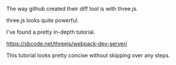 The way github created their diff tool is with three.js.

three.js looks quite powerful.

I've found a pretty in-depth tutorial.

https://sbcode.net/threejs/webpack-dev-server/

This tutorial looks pretty concise without skipping over any steps.
